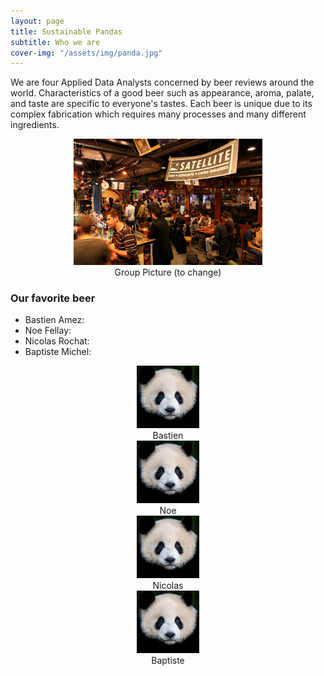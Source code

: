 ```yaml
---
layout: page
title: Sustainable Pandas
subtitle: Who we are
cover-img: "/assets/img/panda.jpg"
---
```


We are four Applied Data Analysts concerned by beer reviews around the world. Characteristics of a good beer such as appearance, aroma, palate, and taste are specific to everyone's tastes. Each beer is unique due to its complex fabrication which requires many processes and many different ingredients. 

<div style="align: center; text-align:center;">
    <img src="/assets/img/sat.jpg" width="60%" height="60%"/>
    <div class="caption">Group Picture (to change)</div>
</div>

### Our favorite beer

<ul>
  <li>Bastien Amez:</li>
  <li>Noe Fellay:</li>
  <li>Nicolas Rochat:</li>
  <li>Baptiste Michel:</li>
</ul>

<div class="row">
  <div class="column" style="align: center; text-align:center">
    <img src="/assets/img/bastien.jpg" style="width:100%; max-width: 100px; max-height:100px" class="portrait">
    <div class="caption">Bastien<div/>
  </div>
  <div class="column" style="align: center; text-align:center">
    <img src="/assets/img/noe.jpg" style="width:100%; max-width: 100px; max-height:100px" class="portrait">
    <div class="caption">Noe<div/>
  </div>
  <div class="column" style="align: center; text-align:center">
    <img src="/assets/img/nicolas.jpg" style="width:100%; max-width: 100px; max-height:100px" class="portrait">
    <div class="caption">Nicolas<div/>
  </div>
  <div class="column" style="align: center; text-align:center">
    <img src="/assets/img/baptiste.jpg" style="width:100%; max-width: 100px; max-height:100px" class="portrait">
    <div class="caption">Baptiste<div/>
  </div>
</div>

